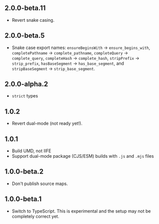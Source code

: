 ## 2.0.0-beta.11

- Revert snake casing.

## 2.0.0-beta.5

- Snake case export names: `ensureBeginsWith` -> `ensure_begins_with`, `completePathname` -> `complete_pathname`, `completeQuery` -> `complete_query`, `completeHash` -> `complete_hash`, `stripPrefix` -> `strip_prefix`, `hasBaseSegment` -> `has_base_segment`, and `stripBaseSegment` -> `strip_base_segment`.

## 2.0.0-alpha.2

- `strict` types

## 1.0.2

- Revert dual-mode (not ready yet!).

## 1.0.1

- Build UMD, not IIFE
- Support dual-mode package (CJS/ESM) builds with `.js` and `.mjs` files

## 1.0.0-beta.2

- Don't publish source maps.

## 1.0.0-beta.1

- Switch to TypeScript. This is experimental and the setup may not be completely correct yet.
